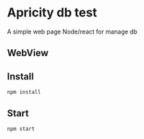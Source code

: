 # Apricity db test

A simple web page Node/react for manage db

## WebView

## Install

``npm install``

## Start

``npm start``
